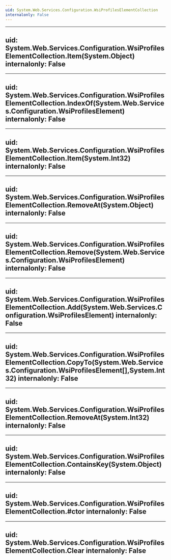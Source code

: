```yaml
---
uid: System.Web.Services.Configuration.WsiProfilesElementCollection
internalonly: False
---
```


---
uid: System.Web.Services.Configuration.WsiProfilesElementCollection.Item(System.Object)
internalonly: False
---

---
uid: System.Web.Services.Configuration.WsiProfilesElementCollection.IndexOf(System.Web.Services.Configuration.WsiProfilesElement)
internalonly: False
---

---
uid: System.Web.Services.Configuration.WsiProfilesElementCollection.Item(System.Int32)
internalonly: False
---

---
uid: System.Web.Services.Configuration.WsiProfilesElementCollection.RemoveAt(System.Object)
internalonly: False
---

---
uid: System.Web.Services.Configuration.WsiProfilesElementCollection.Remove(System.Web.Services.Configuration.WsiProfilesElement)
internalonly: False
---

---
uid: System.Web.Services.Configuration.WsiProfilesElementCollection.Add(System.Web.Services.Configuration.WsiProfilesElement)
internalonly: False
---

---
uid: System.Web.Services.Configuration.WsiProfilesElementCollection.CopyTo(System.Web.Services.Configuration.WsiProfilesElement[],System.Int32)
internalonly: False
---

---
uid: System.Web.Services.Configuration.WsiProfilesElementCollection.RemoveAt(System.Int32)
internalonly: False
---

---
uid: System.Web.Services.Configuration.WsiProfilesElementCollection.ContainsKey(System.Object)
internalonly: False
---

---
uid: System.Web.Services.Configuration.WsiProfilesElementCollection.#ctor
internalonly: False
---

---
uid: System.Web.Services.Configuration.WsiProfilesElementCollection.Clear
internalonly: False
---
